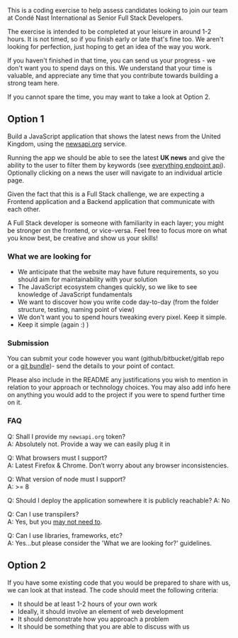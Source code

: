 This is a coding exercise to help assess candidates looking to join our team at Condé Nast International as Senior Full Stack Developers.

The exercise is intended to be completed at your leisure in around 1-2 hours. It is not timed, so if you finish early or late that's fine too. We aren't looking for perfection, just hoping to get an idea of the way you work.

If you haven't finished in that time, you can send us your progress - we don't want you to spend days on this. We understand that your time is valuable, and appreciate any time that you contribute towards building a strong team here.

If you cannot spare the time, you may want to take a look at Option 2.

## Option 1

Build a JavaScript application that shows the latest news from the United Kingdom, using the [newsapi.org](https://newsapi.org) service.

Running the app we should be able to see the latest **UK news** and give the ability to the user to filter them by keywords (see [everything endpoint api](https://newsapi.org/docs/endpoints/everything)). Optionally clicking on a news the user will navigate to an individual article page.

Given the fact that this is a Full Stack challenge, we are expecting a Frontend application and a Backend application that communicate with each other.

A Full Stack developer is someone with familiarity in each layer; you might be stronger on the frontend, or vice-versa. Feel free to focus more on what you know best, be creative and show us your skills!

### What we are looking for

* We anticipate that the website may have future requirements, so you should aim for maintainability with your solution
* The JavaScript ecosystem changes quickly, so we like to see knowledge of JavaScript fundamentals
* We want to discover how you write code day-to-day (from the folder structure, testing, naming point of view)
* We don't want you to spend hours tweaking every pixel. Keep it simple.
* Keep it simple (again :) )

### Submission

You can submit your code however you want (github/bitbucket/gitlab repo or a [git bundle](https://git-scm.com/docs/git-bundle))- send the details to your point of contact.

Please also include in the README any justifications you wish to mention in relation to your approach or technology choices. You may also add info here on anything you would add to the project if you were to spend further time on it.

### FAQ

Q: Shall I provide my `newsapi.org` token?  
A: Absolutely not. Provide a way we can easily plug it in

Q: What browsers must I support?  
A: Latest Firefox & Chrome. Don’t worry about any browser inconsistencies.

Q: What version of node must I support?  
A: >= 8

Q: Should I deploy the application somewhere it is publicly reachable?
A: No

Q: Can I use transpilers?  
A: Yes, but you [may not need to](http://kangax.github.io/compat-table/es6/).

Q: Can I use libraries, frameworks, etc?  
A: Yes...but please consider the 'What we are looking for?' guidelines.

## Option 2

If you have some existing code that you would be prepared to share with us, we can look at that instead. The code should meet the following criteria:

* It should be at least 1-2 hours of your own work
* Ideally, it should involve an element of web development
* It should demonstrate how you approach a problem
* It should be something that you are able to discuss with us
